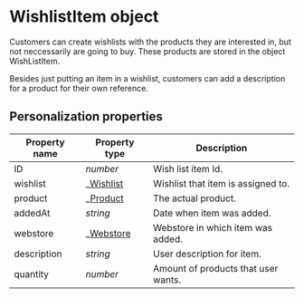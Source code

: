 # WishlistItem object

Customers can create wishlists with the products they are interested in, but not 
neccessarily are going to buy. These products are stored in the object WishListItem. 

Besides just putting an item in a wishlist, customers can add a description for a product for their 
own reference.

## Personalization properties

| Property name   | Property type                                                                                        | Description                                               |
|-----------------|------------------------------------------------------------------------------------------------------|-----------------------------------------------------------|
| ID              | _number_                                                                                             | Wish list item Id.                                        |
| wishlist        | _[Wishlist](MarketingSuite/magento-integration/object/wishlist)                      		 | Wishlist that item is assigned to.                        |
| product         | _[Product](MarketingSuite/magento-integration/object/product)                 		         | The actual product.                                       |
| addedAt         | _string_                                                                                             | Date when item was added.                                 |
| webstore        | _[Webstore](MarketingSuite/magento-integration/object/webstore)		                         | Webstore in which item was added.                         |
| description     | _string_                                                                                             | User description for item.                                |
| quantity        | _number_                                                                                             | Amount of products that user wants.                       |
